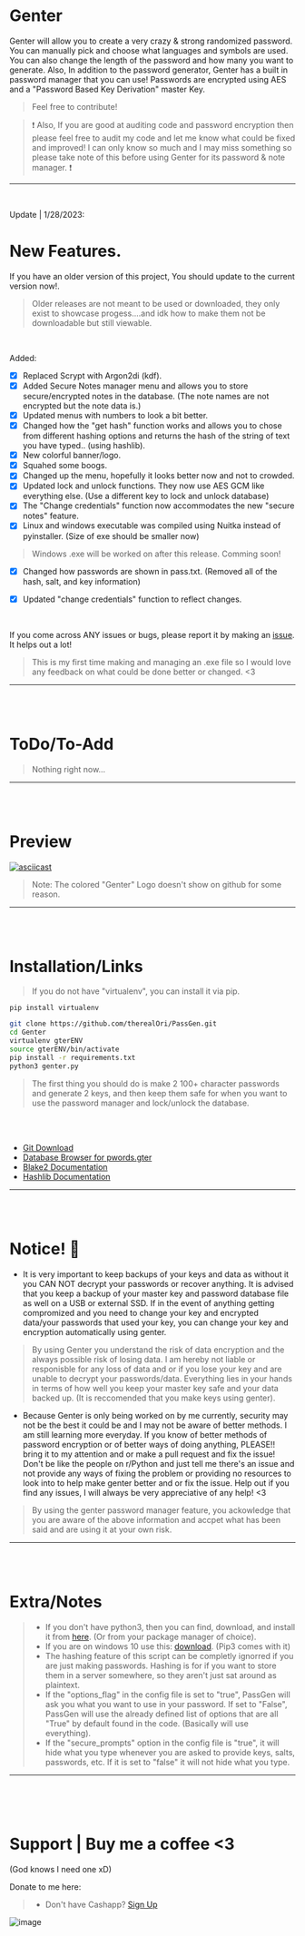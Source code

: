 # Genter
Genter will allow you to create a very crazy & strong randomized password.
You can manually pick and choose what languages and symbols are used. You can also change the length of the password and how many you want to generate. Also, In addition to the password generator, Genter has a built in password manager that you can use! Passwords are encrypted using AES and a "Password Based Key Derivation" master Key.
> Feel free to contribute! 

> ❗ Also, If you are good at auditing code and password encryption then please feel free to audit my code and let me know what could be fixed and improved! I can only know so much and I may miss something so please take note of this before using Genter for its password & note manager. ❗
__ __

<br />

Update | 1/28/2023:
# New Features.
If you have an older version of this project, You should update to the current version now!.
> Older releases are not meant to be used or downloaded, they only exist to showcase progess....and idk how to make them not be downloadable but still viewable.

<br />

Added:
- [x] Replaced Scrypt with Argon2di (kdf).
- [x] Added Secure Notes manager menu and allows you to store secure/encrypted notes in the database. (The note names are not encrypted but the note data is.)
- [x] Updated menus with numbers to look a bit better.
- [x] Changed how the "get hash" function works and allows you to chose from different hashing options and returns the hash of the string of text you have typed.. (using hashlib).
- [x] New colorful banner/logo.
- [x] Squahed some boogs.
- [x] Changed up the menu, hopefully it looks better now and not to crowded.
- [x] Updated lock and unlock functions. They now use AES GCM like everything else. (Use a different key to lock and unlock database)
- [x] The "Change credentials" function now accommodates the new "secure notes" feature.
- [x] Linux and windows executable was compiled using Nuitka instead of pyinstaller. (Size of exe should be smaller now)
> Windows .exe will be worked on after this release. Comming soon!
- [x] Changed how passwords are shown in pass.txt. (Removed all of the hash, salt, and key information)
- [x] Updated "change credentials" function to reflect changes.


<br />

If you come across ANY issues or bugs, please report it by making an [issue](https://github.com/therealOri/Genter/issues). It helps out a lot!
> This is my first time making and managing an .exe file so I would love any feedback on what could be done better or changed. <3
__ __

<br />
<br />

# ToDo/To-Add
> Nothing right now...
__ __

<br />
<br />

# Preview
[![asciicast](https://asciinema.org/a/HP4MaofMJIQpfTwohaweVX9Ak.svg)](https://asciinema.org/a/HP4MaofMJIQpfTwohaweVX9Ak)
> Note: The colored "Genter" Logo doesn't show on github for some reason.

__ __




<br />
<br />

# Installation/Links

> If you do not have "virtualenv", you can install it via pip.
```mkd
pip install virtualenv
```

```zsh
git clone https://github.com/therealOri/PassGen.git
cd Genter
virtualenv gterENV
source gterENV/bin/activate
pip install -r requirements.txt
python3 genter.py
```
> The first thing you should do is make 2 100+ character passwords and generate 2 keys, and then keep them safe for when you want to use the password manager and lock/unlock the database.

<br />
<br />

- [Git Download](https://git-scm.com/downloads)
- [Database Browser for pwords.gter](https://sqlitebrowser.org/dl/)
- [Blake2 Documentation](https://www.blake2.net)
- [Hashlib Documentation](https://docs.python.org/3/library/hashlib.html)
__ __

<br />
<br />

# Notice! 💢
- It is very important to keep backups of your keys and data as without it you CAN NOT decrypt your passwords or recover anything. It is advised that you keep a backup of your master key and password database file as well on a USB or external SSD. If in the event of anything getting compromized and you need to change your key and encrypted data/your passwords that used your key, you can change your key and encryption automatically using genter.

> By using Genter you understand the risk of data encryption and the always possible risk of losing data. I am hereby not liable or responisble for any loss of data and or if you lose your key and are unable to decrypt your passwords/data. Everything lies in your hands in terms of how well you keep your master key safe and your data backed up. (It is reccomended that you make keys using genter).

- Because Genter is only being worked on by me currently, security may not be the best it could be and I may not be aware of better methods. I am still learning more everyday. If you know of better methods of password encryption or of better ways of doing anything, PLEASE!! bring it to my attention and or make a pull request and fix the issue! Don't be like the people on r/Python and just tell me there's an issue and not provide any ways of fixing the problem or providing no resources to look into to help make genter better and or fix the issue. Help out if you find any issues, I will always be very appreciative of any help! <3

> By using the genter password manager feature, you ackowledge that you are aware of the above information and accpet what has been said and are using it at your own risk.
__ __

<br />
<br />


# Extra/Notes
> - If you don't have python3, then you can find, download, and install it from [here](https://www.python.org/downloads/). (Or from your package manager of choice).
> - If you are on windows 10 use this: [download](https://www.python.org/ftp/python/3.11.0/python-3.11.0-amd64.exe). (Pip3 comes with it)
> - The hashing feature of this script can be completly ignorred if you are just making passwords. Hashing is for if you want to store them in a server somewhere, so they aren't just sat around as plaintext.
> - If the "options_flag" in the config file is set to "true", PassGen will ask you what you want to use in your password. If set to "False", PassGen will use the already defined list of options that are all "True" by default found in the code. (Basically will use everything).
> - If the "secure_prompts" option in the config file is "true", it will hide what you type whenever you are asked to provide keys, salts, passwords, etc. If it is set to "false" it will not hide what you type.
__ __


<br />
<br />
<br />

# Support  |  Buy me a coffee <3
(God knows I need one xD)

Donate to me here:
> - Don't have Cashapp? [Sign Up](https://cash.app/app/TKWGCRT)

![image](https://user-images.githubusercontent.com/45724082/158000721-33c00c3e-68bb-4ee3-a2ae-aefa549cfb33.png)
